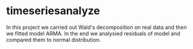 # timeseriesanalyze
In this project  we carried out Wald's decomposition on real data and then we fitted model ARMA. In the end we analysied residuals of model and compared them to normal distribution.
